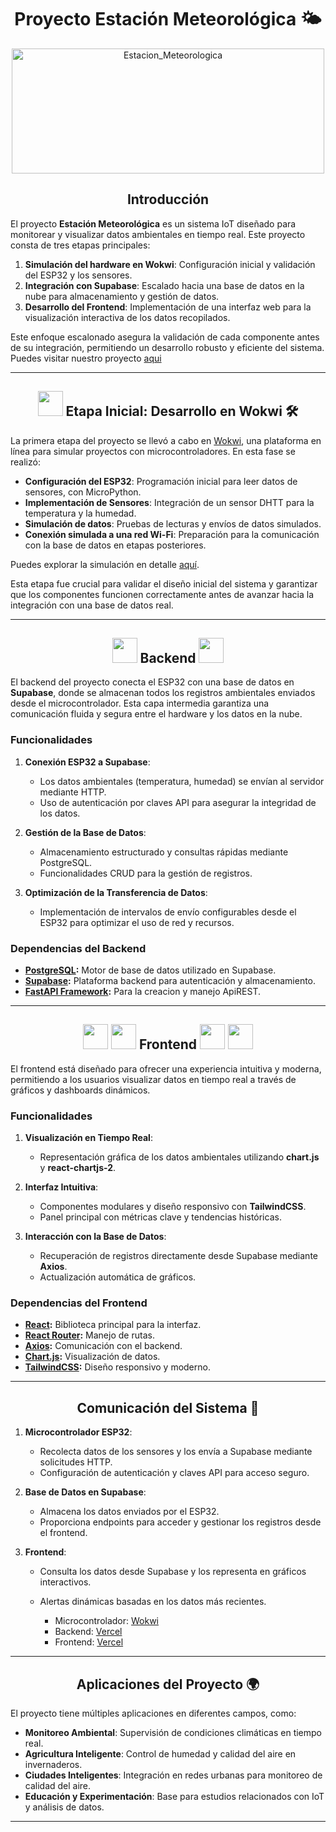 <h1 align="center"> Proyecto Estación Meteorológica 🌤️ </h1>

<div align="center">
<img src="https://github.com/user-attachments/assets/b1a741c9-742b-45f8-a66d-9932fae553f5" alt="Estacion_Meteorologica" width="500" height="200">
</div>

<h2 align="center"> Introducción </h2>

El proyecto **Estación Meteorológica** es un sistema IoT diseñado para monitorear y visualizar datos ambientales en tiempo real. Este proyecto consta de tres etapas principales: 

1. **Simulación del hardware en Wokwi**: Configuración inicial y validación del ESP32 y los sensores.
2. **Integración con Supabase**: Escalado hacia una base de datos en la nube para almacenamiento y gestión de datos.
3. **Desarrollo del Frontend**: Implementación de una interfaz web para la visualización interactiva de los datos recopilados.

Este enfoque escalonado asegura la validación de cada componente antes de su integración, permitiendo un desarrollo robusto y eficiente del sistema.
Puedes visitar nuestro proyecto [aqui](https://proyecto-clima-azure.vercel.app/)

---

<H2 align="center"> <img src="https://cdn.jsdelivr.net/gh/devicons/devicon@latest/icons/python/python-original.svg" width="40" height="40"/> Etapa Inicial: Desarrollo en Wokwi 🛠️ </H2>

La primera etapa del proyecto se llevó a cabo en [Wokwi](https://wokwi.com/), una plataforma en línea para simular proyectos con microcontroladores. En esta fase se realizó:

- **Configuración del ESP32**: Programación inicial para leer datos de sensores, con MicroPython.
- **Implementación de Sensores**: Integración de un sensor DHTT para la temperatura y la humedad.
- **Simulación de datos**: Pruebas de lecturas y envíos de datos simulados.
- **Conexión simulada a una red Wi-Fi**: Preparación para la comunicación con la base de datos en etapas posteriores.

Puedes explorar la simulación en detalle [aquí](https://wokwi.com/projects/416590054597285889).

Esta etapa fue crucial para validar el diseño inicial del sistema y garantizar que los componentes funcionen correctamente antes de avanzar hacia la integración con una base de datos real.

---

<h2 align="center"> <img src="https://cdn.jsdelivr.net/gh/devicons/devicon@latest/icons/postgresql/postgresql-original.svg" width="40" height="40"/>  Backend <img src="https://cdn.jsdelivr.net/gh/devicons/devicon@latest/icons/supabase/supabase-original.svg" width="40" height="40"/> </h2>

El backend del proyecto conecta el ESP32 con una base de datos en **Supabase**, donde se almacenan todos los registros ambientales enviados desde el microcontrolador. Esta capa intermedia garantiza una comunicación fluida y segura entre el hardware y los datos en la nube.

### **Funcionalidades**

1. **Conexión ESP32 a Supabase**:
   - Los datos ambientales (temperatura, humedad) se envían al servidor mediante HTTP.
   - Uso de autenticación por claves API para asegurar la integridad de los datos.

2. **Gestión de la Base de Datos**:
   - Almacenamiento estructurado y consultas rápidas mediante PostgreSQL.
   - Funcionalidades CRUD para la gestión de registros.

3. **Optimización de la Transferencia de Datos**:
   - Implementación de intervalos de envío configurables desde el ESP32 para optimizar el uso de red y recursos.

### **Dependencias del Backend**
- **[PostgreSQL](https://www.postgresql.org/):** Motor de base de datos utilizado en Supabase.
- **[Supabase](https://supabase.com/):** Plataforma backend para autenticación y almacenamiento.
- **[FastAPI Framework](https://fastapi.tiangolo.com/):** Para la creacion y manejo ApiREST.

---

<h2 align="center"> <img src="https://cdn.jsdelivr.net/gh/devicons/devicon@latest/icons/vitejs/vitejs-original.svg" width="40" height="40"/>  <img src="https://cdn.jsdelivr.net/gh/devicons/devicon@latest/icons/tailwindcss/tailwindcss-original.svg" width="40" height="40"/> Frontend <img src="https://cdn.jsdelivr.net/gh/devicons/devicon@latest/icons/react/react-original.svg" width="40" height="40"/> <img src="https://cdn.jsdelivr.net/gh/devicons/devicon@latest/icons/axios/axios-plain.svg" width="40" height="40"/> </h2>

El frontend está diseñado para ofrecer una experiencia intuitiva y moderna, permitiendo a los usuarios visualizar datos en tiempo real a través de gráficos y dashboards dinámicos.

### **Funcionalidades**

1. **Visualización en Tiempo Real**:
   - Representación gráfica de los datos ambientales utilizando **chart.js** y **react-chartjs-2**.

2. **Interfaz Intuitiva**:
   - Componentes modulares y diseño responsivo con **TailwindCSS**.
   - Panel principal con métricas clave y tendencias históricas.

3. **Interacción con la Base de Datos**:
   - Recuperación de registros directamente desde Supabase mediante **Axios**.
   - Actualización automática de gráficos.


### **Dependencias del Frontend**
- **[React](https://reactjs.org/):** Biblioteca principal para la interfaz.
- **[React Router](https://reactrouter.com/):** Manejo de rutas.
- **[Axios](https://axios-http.com/):** Comunicación con el backend.
- **[Chart.js](https://www.chartjs.org/):** Visualización de datos.
- **[TailwindCSS](https://tailwindcss.com/):** Diseño responsivo y moderno.

---

<h2 align="center"> Comunicación del Sistema 🔄 </h2>

1. **Microcontrolador ESP32**:
   - Recolecta datos de los sensores y los envía a Supabase mediante solicitudes HTTP.
   - Configuración de autenticación y claves API para acceso seguro.

2. **Base de Datos en Supabase**:
   - Almacena los datos enviados por el ESP32.
   - Proporciona endpoints para acceder y gestionar los registros desde el frontend.

3. **Frontend**:
   - Consulta los datos desde Supabase y los representa en gráficos interactivos.
   - Alertas dinámicas basadas en los datos más recientes.


      - Microcontrolador: [Wokwi](https://wokwi.com/) 
      - Backend: [Vercel](https://vercel.com/) 
      - Frontend: [Vercel](https://vercel.com/)

---

<h2 align="center"> Aplicaciones del Proyecto 🌍 </h2>

El proyecto tiene múltiples aplicaciones en diferentes campos, como:
- **Monitoreo Ambiental**: Supervisión de condiciones climáticas en tiempo real.
- **Agricultura Inteligente**: Control de humedad y calidad del aire en invernaderos.
- **Ciudades Inteligentes**: Integración en redes urbanas para monitoreo de calidad del aire.
- **Educación y Experimentación**: Base para estudios relacionados con IoT y análisis de datos.

---
